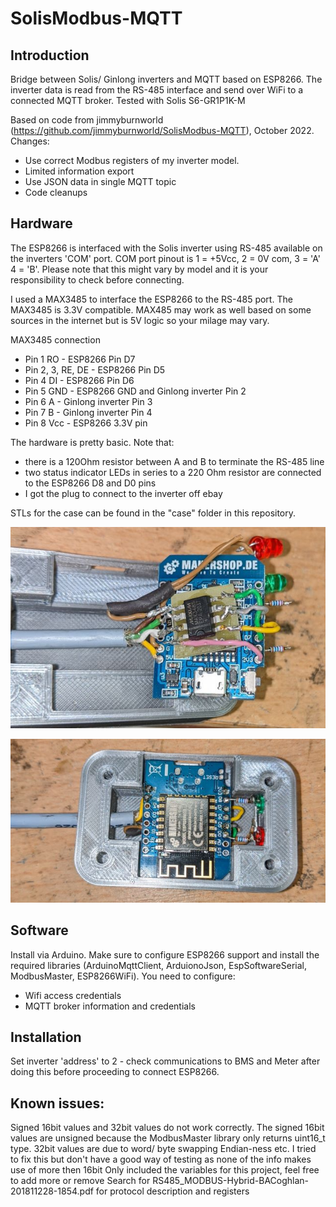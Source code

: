 # SolisModbus-MQTT

## Introduction
Bridge between Solis/ Ginlong inverters and MQTT based on ESP8266. The inverter data is read from the RS-485 interface and send over WiFi to a connected MQTT broker.
Tested with Solis S6-GR1P1K-M

Based on code from jimmyburnworld (https://github.com/jimmyburnworld/SolisModbus-MQTT), October 2022. Changes: 

- Use correct Modbus registers of my inverter model. 
- Limited information export 
- Use JSON data in single MQTT topic
- Code cleanups

## Hardware

The ESP8266 is interfaced with the Solis inverter using RS-485 available on the inverters 'COM' port. COM port pinout is 1 = +5Vcc, 2 = 0V com, 3 = 'A' 4 = 'B'. Please note that this might vary by model and it is your responsibility to check before connecting. 

I used a MAX3485 to interface the ESP8266 to the RS-485 port. The MAX3485 is 3.3V compatible. MAX485 may work as well based on some sources in the internet but is 5V logic so your milage may vary.

MAX3485 connection

- Pin 1 RO - ESP8266 Pin D7
- Pin 2, 3, RE, DE  - ESP8266 Pin D5 
- Pin 4 DI - ESP8266 Pin D6
- Pin 5 GND - ESP8266 GND and Ginlong inverter Pin 2 
- Pin 6 A - Ginlong inverter Pin 3
- Pin 7 B - Ginlong inverter Pin 4
- Pin 8 Vcc - ESP8266 3.3V pin

The hardware is pretty basic. Note that:

- there is a 120Ohm resistor between A and B to terminate the RS-485 line 
- two status indicator LEDs in series to a 220 Ohm resistor are connected to the ESP8266 D8 and D0 pins
- I got the plug to connect to the inverter off ebay

STLs for the case can be found in the "case" folder in this repository.

![](images/image1_sm.jpg)

![](images/install2_sm.jpg)

## Software

Install via Arduino. Make sure to configure ESP8266 support and install the required libraries (ArduinoMqttClient, ArduionoJson, EspSoftwareSerial, ModbusMaster, ESP8266WiFi).
You need to configure:

- Wifi access credentials
- MQTT broker information and credentials

## Installation

Set inverter 'address' to 2 - check communications to BMS and Meter after doing this before proceeding
to connect ESP8266.

## Known issues:

Signed 16bit values and 32bit values do not work correctly.
The signed 16bit values are unsigned because the ModbusMaster library only returns uint16_t type.
32bit values are due to word/ byte swapping Endian-ness etc. I tried to fix this but don't have a good way of testing as none of the info makes use of more then 16bit
Only included the variables for this project, feel free to add more or remove
Search for RS485_MODBUS-Hybrid-BACoghlan-201811228-1854.pdf for protocol description and registers